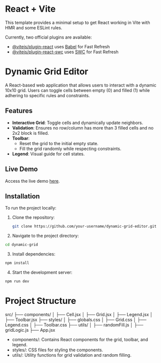 # React + Vite

This template provides a minimal setup to get React working in Vite with HMR and some ESLint rules.

Currently, two official plugins are available:

- [@vitejs/plugin-react](https://github.com/vitejs/vite-plugin-react/blob/main/packages/plugin-react/README.md) uses [Babel](https://babeljs.io/) for Fast Refresh
- [@vitejs/plugin-react-swc](https://github.com/vitejs/vite-plugin-react-swc) uses [SWC](https://swc.rs/) for Fast Refresh


# Dynamic Grid Editor

A React-based web application that allows users to interact with a dynamic 10x10 grid. Users can toggle cells between empty (0) and filled (1) while adhering to specific rules and constraints.

## Features

- **Interactive Grid**: Toggle cells and dynamically update neighbors.
- **Validation**: Ensures no row/column has more than 3 filled cells and no 2x2 block is filled.
- **Toolbar**:
  - Reset the grid to the initial empty state.
  - Fill the grid randomly while respecting constraints.
- **Legend**: Visual guide for cell states.

## Live Demo

Access the live demo [here](https://dynamic-grid-editor-alpha.vercel.app/).

## Installation

To run the project locally:

1. Clone the repository:
   ```bash
   git clone https://github.com/your-username/dynamic-grid-editor.git
   ```

2. Navigate to the project directory:
``` bash
cd dynamic-grid
```

3. Install dependencies:
``` bash
npm install
```

4. Start the development server:
``` bash
npm run dev
```

# Project Structure
src/
├── components/
│   ├── Cell.jsx
│   ├── Grid.jsx
│   ├── Legend.jsx
│   ├── Toolbar.jsx
├── styles/
│   ├── globals.css
│   ├── Grid.css
│   ├── Legend.css
│   ├── Toolbar.css
├── utils/
│   ├── randomFill.js
│   ├── gridLogic.js
├── App.jsx


* components/: Contains React components for the grid, toolbar, and legend.
* styles/: CSS files for styling the components.
* utils/: Utility functions for grid validation and random filling.

